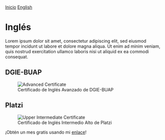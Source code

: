 [Inicio](indexesp.md)
[English](english.md)
# Inglés

Lorem ipsum dolor sit amet, consectetur adipiscing elit, sed eiusmod tempor incidunt ut labore et dolore magna aliqua. Ut enim ad minim veniam, quis nostrud exercitation ullamco laboris nisi ut aliquid ex ea commodi consequat. 

## DGIE-BUAP

<figure>
  <img
  src="https://imgur.com/TPKQDsU.jpg"
  alt="Advanced Certificate">
  <figcaption>Certificado de Inglés Avanzado de DGIE-BUAP</figcaption>
</figure>

## Platzi

<figure>
  <img
  src="https://imgur.com/nXPuGl6.jpg"
  alt="Upper Intermediate Certificate">
  <figcaption>Certificado de Inglés Intermedio Alto de Platzi</figcaption>
</figure>

¡Obtén un mes gratis usando mi [enlace](https://platzi.com/r/davidsilvaa/)!